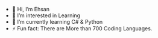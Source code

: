 - 👋 Hi, I’m Ehsan
- 👀 I’m interested in Learning
- 🌱 I’m currently learning C# & Python
- ⚡ Fun fact: There are More than 700 Coding Languages.
